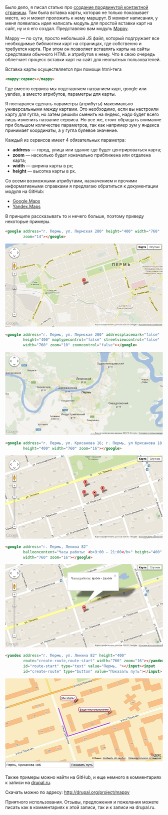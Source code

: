 Было дело, я писал статью
про [создание продвинутой контактной страницы][drupal-7-advanced-contact-page]. Там
была вставка карты, которая не только показывает место, но и может проложить
к нему маршрут. В момент написания, у меня появилась идея написать модуль для
простой вставки карт на сайт, ну и я его создал. Представляю вам модуль
[Mappy](https://drupal.org/project/Mappy).

Mappy — по сути, просто небольшой JS файл, который подгружает все необходимые
библиотеки карт на страницах, где собственно и требуется карта. При этом он
позволяет вставлять карты на сайты средствами обычного HTML и атрибутов к нему.
Что в свою очередь облегчает процесс вставки карт на сайт для неопытных
пользователей.

Вставка карты осуществляется при помощи html-тега

```html
<mappy:сервис></mappy>
```

Где вместо сервиса мы подставляем названием карт, google или yandex, а вместо
атрибутов, параметры для карты.

Я постарался сделать параметры (атрибуты) максимально универсальными между
картами. Это необходимо, если вы настроили карту для гугла, но затем решили
сменить на яндекс, надо будет всего лишь изменить название сервиса. Но все же,
стоит обращать внимание при большом количестве параметров, так как например зум
у яндекса принимает координаты, а у гугла булевое значение.

Каждый из сервисов имеет 4 обязательных параметра:

- **address** — город, улица или здание где будет центрироваться карта;
- **zoom** — насколько будет изначально приближена или отдалена карта;
- **width** — ширина карты в px;
- **height** — высотка карты в px.

Со всеми возможными атрибутами, назначением и прочими информативными справками я
предлагаю обратиться к документации модуля на GitHub:

- [Google.Maps](https://github.com/Niklan/Mappy/wiki/ru_Google.Maps)
- [Yandex.Maps](https://github.com/Niklan/Mappy/wiki/ru_Yandex.Maps)

В принципе рассказывать то и нечего больше, поэтому приведу некоторые примеры.

```html {"header":"Пример 1"}
<google address="г. Пермь, ул. Пермская 200" height="400" width="760"
        zoom="14"></google>
```

![Пример №1](image/1.jpg)

```html {"header":"Пример 2"}
<google address="г. Пермь, ул. Пермская 200" addressplacemark="false"
        height="400" maptypecontrol="false" streetviewcontrol="false"
        width="760" zoom="10" zoomcontrol="false"></google>
```

![Пример №2](image/2.jpg)

```html {"header":"Пример 3"}
<google address="г. Пермь, ул. Крисанова 16; г. Пермь, ул Крисанова 18; г. Пермь, Ленина 82; г. Пермь, ул Крисанова 18Б"
        height="400" width="760" zoom="16"></google>
```

![Пример №3](image/3.jpg)

```html {"header":"Пример 4"}
<google address="г. Пермь, Ленина 82"
        ballooncontent="Часы работы: <b>9:00 — 21:00</b>" height="400"
        width="760" zoom="16"></google>
```

![Пример №4](image/4.jpg)

```html {"header":"Пример 5"}
<yandex address="г. Пермь, ул. Ленина 82" height="400"
        route="create-route,route-start" width="760" zoom="16"></yandex><input
        id="route-start" type="text" value="Пермь, "></input><input
        id="create-route" type="button" value="Показать путь"></input>
```

![Пример №5](image/5.jpg)

Также примеры можно найти на GitHub, и еще немного в комментариях к записи
на [drupal.ru](http://www.drupal.ru/node/100306).

Скачать можно по адресу: <http://drupal.org/project/mappy>

Приятного использования. Отзывы, предложения и пожелания можете писать как в
комментариях к этой записи, так и к записи на drupal.ru.

[drupal-7-advanced-contact-page]: ../../../../2013/05/21/drupal-7-advanced-contact-page/index.ru.md
